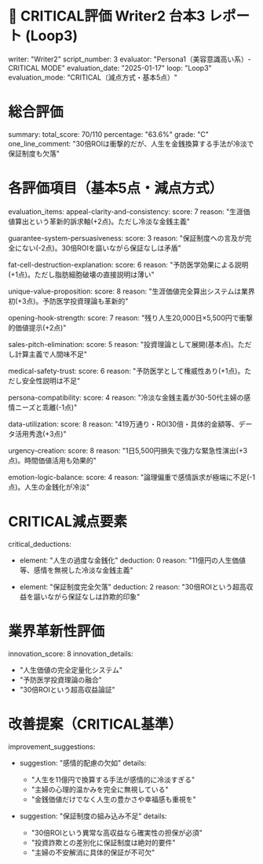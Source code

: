 # 🚨 CRITICAL評価 Writer2 台本3 レポート (Loop3)
writer: "Writer2"
script_number: 3
evaluator: "Persona1（美容意識高い系）- CRITICAL MODE"
evaluation_date: "2025-01-17"
loop: "Loop3"
evaluation_mode: "CRITICAL（減点方式・基本5点）"

# 総合評価
summary:
  total_score: 70/110
  percentage: "63.6%"
  grade: "C"
  one_line_comment: "30倍ROIは衝撃的だが、人生を金銭換算する手法が冷淡で保証制度も欠落"

# 各評価項目（基本5点・減点方式）
evaluation_items:
  appeal-clarity-and-consistency:
    score: 7
    reason: "生涯価値算出という革新的訴求軸(+2点)。ただし冷淡な金銭主義"
  
  guarantee-system-persuasiveness:
    score: 3
    reason: "保証制度への言及が完全にない(-2点)。30倍ROIを謳いながら保証なしは矛盾"
  
  fat-cell-destruction-explanation:
    score: 6
    reason: "予防医学効果による説明(+1点)。ただし脂肪細胞破壊の直接説明は薄い"
  
  unique-value-proposition:
    score: 8
    reason: "生涯価値完全算出システムは業界初(+3点)。予防医学投資理論も革新的"
  
  opening-hook-strength:
    score: 7
    reason: "残り人生20,000日×5,500円で衝撃的価値提示(+2点)"
  
  sales-pitch-elimination:
    score: 5
    reason: "投資理論として展開(基本点)。ただし計算主義で人間味不足"
  
  medical-safety-trust:
    score: 6
    reason: "予防医学として権威性あり(+1点)。ただし安全性説明は不足"
  
  persona-compatibility:
    score: 4
    reason: "冷淡な金銭主義が30-50代主婦の感情ニーズと乖離(-1点)"
  
  data-utilization:
    score: 8
    reason: "419万通り・ROI30倍・具体的金額等、データ活用秀逸(+3点)"
  
  urgency-creation:
    score: 8
    reason: "1日5,500円損失で強力な緊急性演出(+3点)。時間価値活用も効果的"
  
  emotion-logic-balance:
    score: 4
    reason: "論理偏重で感情訴求が極端に不足(-1点)。人生の金銭化が冷淡"

# CRITICAL減点要素
critical_deductions:
  - element: "人生の過度な金銭化"
    deduction: 0
    reason: "11億円の人生価値等、感情を無視した冷淡な金銭主義"
  
  - element: "保証制度完全欠落"
    deduction: 2
    reason: "30倍ROIという超高収益を謳いながら保証なしは詐欺的印象"

# 業界革新性評価
innovation_score: 8
innovation_details:
  - "人生価値の完全定量化システム"
  - "予防医学投資理論の融合"
  - "30倍ROIという超高収益論証"

# 改善提案（CRITICAL基準）
improvement_suggestions:
  - suggestion: "感情的配慮の欠如"
    details: 
      - "人生を11億円で換算する手法が感情的に冷淡すぎる"
      - "主婦の心理的温かみを完全に無視している"
      - "金銭価値だけでなく人生の豊かさや幸福感も重視を"
  
  - suggestion: "保証制度の組み込み不足"
    details:
      - "30倍ROIという異常な高収益なら確実性の担保が必須"
      - "投資詐欺との差別化に保証制度は絶対的要件"
      - "主婦の不安解消に具体的保証が不可欠"